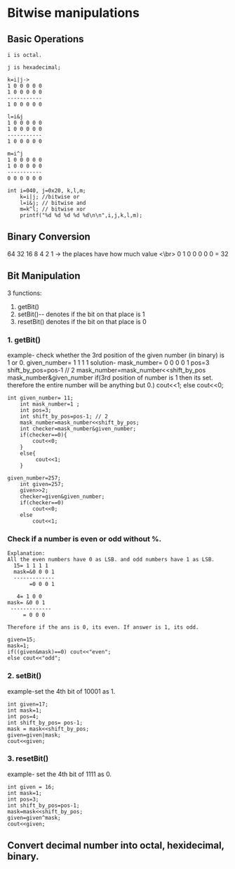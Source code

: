# Bitwise manipulations
## Basic Operations
```
i is octal. 

j is hexadecimal;

k=i|j->
1 0 0 0 0 0
1 0 0 0 0 0
-----------
1 0 0 0 0 0

l=i&j
1 0 0 0 0 0
1 0 0 0 0 0
-----------
1 0 0 0 0 0

m=i^j
1 0 0 0 0 0
1 0 0 0 0 0
-----------
0 0 0 0 0 0
```

```
int i=040, j=0x20, k,l,m;
    k=i|j; //bitwise or
    l=i&j; // bitwise and
    m=k^l; // bitwise xor
    printf("%d %d %d %d %d\n\n",i,j,k,l,m);
```

##  Binary Conversion
64 32 16 8 4 2 1 -> the places have how much value <\br>
0  1  0  0 0 0 0  = 32

## Bit Manipulation
3 functions: 
1. getBit()
2. setBit()-- denotes if the bit on that place is 1
3. resetBit() denotes if the bit on that place is 0

### 1. getBit()
example- check whether the 3rd position of the given number (in binary) is 1 or 0.
given_number= 1 1 1 1
solution- mask_number= 0 0 0 0 1
pos=3
shift_by_pos=pos-1 // 2
mask_number=mask_number<<shift_by_pos
mask_number&given_number
if(3rd position of number is 1 then its set. therefore the entire number will be anything but 0.) cout<<1;
else cout<<0;

```
int given_number= 11;
    int mask_number=1 ;
    int pos=3;
    int shift_by_pos=pos-1; // 2
    mask_number=mask_number<<shift_by_pos;
    int checker=mask_number&given_number;
    if(checker==0){
        cout<<0;
    }
    else{ 
         cout<<1;
    }
```

```
given_number=257;
    int given=257;
    given>>2;
    checker=given&given_number;
    if(checker==0)
        cout<<0;
    else
        cout<<1;
```
### Check if a number is even or odd without %.

```
Explanation: 
All the even numbers have 0 as LSB. and odd numbers have 1 as LSB.
  15= 1 1 1 1 
  mask=&0 0 0 1
  -------------
       =0 0 0 1 

   4= 1 0 0
mask= &0 0 1
 -------------
     = 0 0 0

Therefore if the ans is 0, its even. If answer is 1, its odd.
```
```
given=15;
mask=1;
if((given&mask)==0) cout<<"even";
else cout<<"odd";
```
### 2. setBit()
example-set the 4th bit of 10001 as 1.
```
int given=17;
int mask=1;
int pos=4;
int shift_by_pos= pos-1;
mask = mask<<shift_by_pos;
given=given|mask;
cout<<given;
```

### 3. resetBit()
example- set the 4th bit of 1111 as 0.
```
int given = 16;
int mask=1;
int pos=3;
int shift_by_pos=pos-1;
mask=mask<<shift_by_pos;
given=given^mask;
cout<<given;
```
## Convert decimal number into octal, hexidecimal, binary.